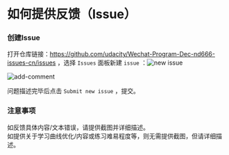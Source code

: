 # 如何提供反馈（Issue）

### 创建Issue

打开仓库链接：https://github.com/udacity/Wechat-Program-Dec-nd666-issues-cn/issues ，选择 `Issues` 面板新建 `issue` ：![new issue](https://github.com/udacity/fend-issues-zh/raw/master/beta-test/new-issue.png)



![add-comment](https://raw.githubusercontent.com/udacity/fend-issues-zh/master/beta-test/add-comment.png)



问题描述完毕后点击 `Submit new issue` ，提交。



### 注意事项

如反馈具体内容/文本错误，请提供截图并详细描述。<br>
如提供关于学习曲线优化/内容或练习难易程度等，则无需提供截图，但请详细描述。
